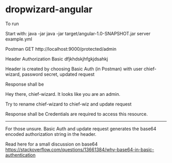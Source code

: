 # dropwizard-angular

To run

Start with:
java -jar java -jar target/angular-1.0-SNAPSHOT.jar server example.yml

Postman 
GET http://localhost:9000/protected/admin

Header Authorization Basic dfjkhdskjhfgkjdsahkj

Header is created by choosing Basic Auth (in Postman) with user chief-wizard, password secret, updated request

Response shall be

Hey there, chief-wizard. It looks like you are an admin.

Try to rename chief-wizard to chief-wiz and update request

Response shall be
Credentials are required to access this resource.


***
For those unsure. Basic Auth and update request generates the base64 encoded authorization string in the header.

Read here for a small discussion on base64
https://stackoverflow.com/questions/13661384/why-base64-in-basic-authentication
